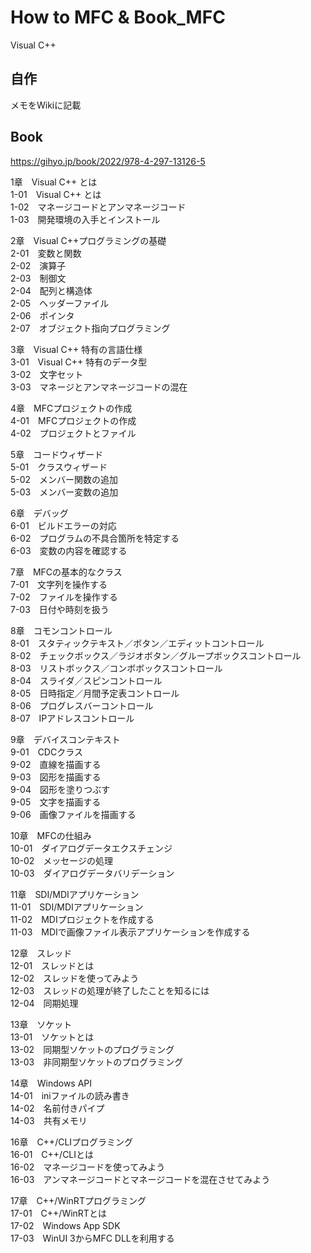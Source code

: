 # How to MFC & Book_MFC  
Visual C++  
 
## 自作  

メモをWikiに記載  









## Book  
https://gihyo.jp/book/2022/978-4-297-13126-5 

1章　Visual C++ とは  
1-01　Visual C++ とは  
1-02　マネージコードとアンマネージコード  
1-03　開発環境の入手とインストール  

2章　Visual C++プログラミングの基礎  
2-01　変数と関数  
2-02　演算子  
2-03　制御文  
2-04　配列と構造体  
2-05　ヘッダーファイル  
2-06　ポインタ  
2-07　オブジェクト指向プログラミング  

3章　Visual C++ 特有の言語仕様  
3-01　Visual C++ 特有のデータ型    
3-02　文字セット  
3-03　マネージとアンマネージコードの混在  

4章　MFCプロジェクトの作成  
4-01　MFCプロジェクトの作成  
4-02　プロジェクトとファイル  

5章　コードウィザード  
5-01　クラスウィザード  
5-02　メンバー関数の追加  
5-03　メンバー変数の追加  

6章　デバッグ  
6-01　ビルドエラーの対応  
6-02　プログラムの不具合箇所を特定する  
6-03　変数の内容を確認する  

7章　MFCの基本的なクラス  
7-01　文字列を操作する  
7-02　ファイルを操作する  
7-03　日付や時刻を扱う  

8章　コモンコントロール  
8-01　スタティックテキスト／ボタン／エディットコントロール  
8-02　チェックボックス／ラジオボタン／グループボックスコントロール  
8-03　リストボックス／コンボボックスコントロール  
8-04　スライダ／スピンコントロール  
8-05　日時指定／月間予定表コントロール  
8-06　プログレスバーコントロール  
8-07　IPアドレスコントロール  

9章　デバイスコンテキスト  
9-01　CDCクラス  
9-02　直線を描画する  
9-03　図形を描画する  
9-04　図形を塗りつぶす  
9-05　文字を描画する  
9-06　画像ファイルを描画する  

10章　MFCの仕組み  
10-01　ダイアログデータエクスチェンジ  
10-02　メッセージの処理  
10-03　ダイアログデータバリデーション  

11章　SDI/MDIアプリケーション  
11-01　SDI/MDIアプリケーション  
11-02　MDIプロジェクトを作成する  
11-03　MDIで画像ファイル表示アプリケーションを作成する  

12章　スレッド  
12-01　スレッドとは  
12-02　スレッドを使ってみよう  
12-03　スレッドの処理が終了したことを知るには  
12-04　同期処理  

13章　ソケット  
13-01　ソケットとは  
13-02　同期型ソケットのプログラミング  
13-03　非同期型ソケットのプログラミング  

14章　Windows API  
14-01　iniファイルの読み書き    
14-02　名前付きパイプ  
14-03　共有メモリ  

16章　C++/CLIプログラミング  
16-01　C++/CLIとは  
16-02　マネージコードを使ってみよう  
16-03　アンマネージコードとマネージコードを混在させてみよう  

17章　C++/WinRTプログラミング  
17-01　C++/WinRTとは  
17-02　Windows App SDK  
17-03　WinUI 3からMFC DLLを利用する  


